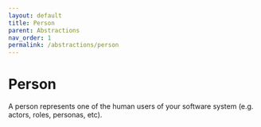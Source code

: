 ```yaml
---
layout: default
title: Person
parent: Abstractions
nav_order: 1
permalink: /abstractions/person
---
```


# Person

A person represents one of the human users of your software system (e.g. actors, roles, personas, etc).
